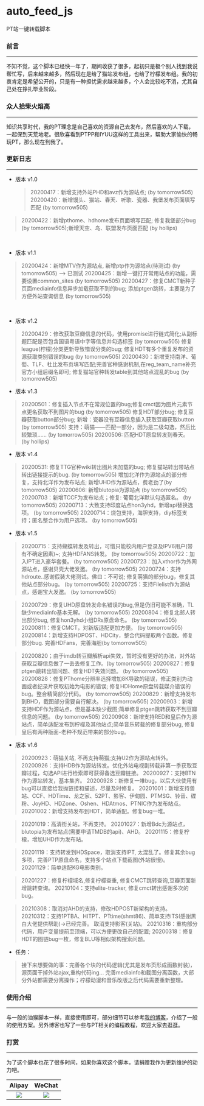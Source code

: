# auto_feed_js
PT站一键转载脚本

### 前言

----

不知不觉，这个脚本已经快一年了，期间收获了很多，起初只是极个别人找到我说帮忙写，后来越来越多，然后现在是给了猫站发布组，也给了柠檬发布组。我的初衷肯定是希望公开的，只是有一种担忧需求越来越多，个人会比较吃不消，尤其自己处在挣扎毕业阶段。

### 众人拾柴火焰高

----

知识共享时代，我的PT理念是自己喜欢的资源自己去发布，然后喜欢的人下载，一起保到天荒地老。很欣喜看到PTPP和IYUU这样的工具出来，帮助大家愉快的畅玩PT，那么现在到我了。

### 更新日志

----


+ 版本 v1.0
  
    > 20200417：新增支持外站PHD和avz作为源站点; (by tomorrow505)
    > 20200420：新增馒头、猫站、春天、听歌、瓷器、我堡发布页面填写匹配 (by tomorrow505)
> 20200422：新增pthome、hdhome发布页面填写匹配; 修复我堡部分bug (by tomorrow505);新增天空、岛、联盟发布页面匹配 (by hollips)


​    
+ 版本 v1.1
  
> 20200424：新增MTV作为源站点, 新增ptp作为源站点(待测试) (by tomorrow505) ——> 已测试
> 20200425：新增一键打开常用站点的功能，需要设置common_sites (by tomorrow505)
> 20200427：修复CMCT新种子页面mediainfo信息异步加载获取不到的bug; 添加ptgen跳转，主要是为了方便外站查询信息 (by tomorrow505)


​    
+ 版本 v1.2

> 20200429：修改获取豆瓣信息的代码，使用promise进行链式简化;从副标题匹配是否包含国语粤语中字等信息并勾选标签 (by tomorrow505)
> 修复league(柠檬)分类更新导致错误分类的bug; 修复HDT有多个重复发布的资源获取类别错误的bug (by tomorrow505)
> 20200430：新增支持南洋、葡萄、TLF、杜比发布页填写匹配;完善官种感谢机制,在reg_team_name补充官方小组后缀名即可; 
> 修复猫站官种转发table到其他站点混乱的bug (by tomorrow505)

  

+ 版本 v1.3

> 20200501：修复插入节点不在常规位置的bug;修复cmct因为图片元素节点更名获取不到图片的bug (by tomorrow505)
> 修复HDT部分bug; 修复豆瓣获取button部分bug; 新增：瓷器没有豆瓣信息插入获取豆瓣获取button (by tomorrow505)
> 支持：萌猫——匹配一部分，因为是二级勾选，然后比较繁琐…… (by tomorrow505)
> 20200506: 匹配HDT原盘转发到春天。 (by hollips)

+ 版本 v1.4

> 20200531: 修复TTG官种wiki转出图片未加载的bug; 修复猫站转出带站点转出链接提示的bug. (by tomorrow505)
> 增加北洋作为源站点的部分修复，支持北洋作为发布站点; 新增UHD作为源站点，费老劲了(by tomorrow505)
> 20200606: 新增blutopia为源站点 (by tomorrow505)
> 20200703：新增TCCF为发布站点；修复: 葡萄北洋默认勾选匿名。  (by tomorrow505)
> 20200713：大致支持印度站点hon3yhd，新增api替换选项。  (by tomorrow505)
> 20200714：烧包支持，海胆支持，diy标签支持；匿名整合作为用户选项。  (by tomorrow505)

+ 版本 v1.5
  
> 20200715：支持蝴蝶转发及转出，可惜只能校内用户登录及IPV6用户(带有不确定因素)~; 支持HDFANS转发。 (by tomorrow505)
> 20200722：加入IPT进入豪华套餐。  (by tomorrow505)
> 20200723：加入xthor作为外网源站点，感谢贝壳大佬发邀。 (by tomorrow505)
> 20200724：支持hdroute..感谢假装大佬测试。佛曰：不可说; 修复萌猫的部分bug，修复其他站点部分bug。 (by tomorrow505)
> 20200725：支持Filelist作为源站点，感谢宝大发邀。 (by tomorrow505)

> 20200729：修复UHD原盘转发命名错误的bug,但是仍旧可能不准确，TL缺少mediainfo基本无解。 (by tomorrow505)
> 20200804：修复北邮人转出部分bug, 修复hon3yhd小组DRs原盘命名。 (by tomorrow505)
> 20200811：修复CMCT，对新版适配更加方便。 (by tomorrow505)
> 20200814：新增支持HDPOST、HDCity，整合代码提取两个函数。修复部分bug. 完善HDFans，完善海胆(by tomorrow505)

> 20200820；由于imdb转豆瓣解析api失效，暂时没有更好的办法，对外站获取豆瓣信息做了一丢丢修复工作。(by tomorrow505)
> 20200827：修复ptgen跳转出错问题、修复HDT失效问题。 (by tomorrow505)
> 20200828：修复PThome分辨率选择增加8K导致的错误，修正类别为动画或者纪录片获取初始为电影的错误; 修复HDHome原盘转载媒介错误的bug。整合精简部分代码。 (by tomorrow505)
> 20200829：新增支持发布到BHD，截图部分需要自行解决。 (by tomorrow505)
> 20200903：新增支持HDF作为源站点，但是基本缺少截图;简单修复ptgen跳转获取不到豆瓣信息的问题。 (by tomorrow505)
> 20200908：新增支持RED和皇后作为源站点，简单适配发布到柠檬及其他站点;简单音乐转载的修复部分bug, 修复皇后有两种版面-老种不规范带来的部分bug。

  

+ 版本 v1.6

> 20200923：萌猫关站, 不再支持萌猫;支持U2作为源站点转外。
> 20200926：支持HDB作为源站转发。优化外站电视剧转载非第一季获取豆瓣过程，勾选API进行检索即可获得备选豆瓣链接。
> 20200927：支持BTN作为源站转发，基本集齐。
> 20200928：新修复一堆bug，以后大伙使用有bug可以直接给我抛链接和描述，尽量及时修复。
> 20201001：新增支持兽站、CCF、HDTime、龙之家、52PT、影客、伊甸园、PTMSG、铃音、碟粉、JoyHD、HDZone、Oshen、HDAtmos、PTNIC作为发布站点。
> 20201002：新增支持发布到HDT，简单适配。修复bug一堆。    

> 20201019：高清街关站，不再支持。
> 20201027：新增Bdc为源站点，blutopia为发布站点(需要申请TMDB的api)、AHD。
> 20201115：修复柠檬，增加UHD作为发布站。

> 20201119：支持转发到HDSpace，取消支持IPT, 太混乱了。修复其余bug多项，完善PTP原盘命名，支持多个站点下载截图(外站很慢)。
> 20201129：简单适配KG电影类别。

> 20201227：修复柠檬域名,修复柠檬查重, 修复CMCT跳转查询,豆瓣页面新增跳转查询。
> 20210104：支持elite-tracker, 修复cmct转出感谢多次的bug。

> 20210308：取消对AHD的支持，修改HDPOST新架构的支持。
> 20210312：支持1PTBA、HITPT、PTtime(shmt86)、简单支持iTS(感谢黑白大佬提供帮助)->已经完善。 取消支持影客(关站)。
> 20210316：重构部分代码，用户变量提前至顶端，可以方便更改自己的配置; 
> 20200318：修复HDT的图链bug一枚，修复BLU等相似架构搜索问题。


+ 任务：
  
> 接下来想要做的事：完善各个块的代码逻辑(尤其是发布页形成函数封装)，源页面干掉外站ajax,重构代码ing...
> 完善mediainfo和截图分离函数，大部分外站都需要分离操作；柠檬动漫和音乐改版之后代码需要重新整理。

### 使用介绍

----

与一般的油猴脚本一样，直接使用即可，部分细节可以参考[我的博客](http://tomorrow505.xyz/PT%E5%8F%91%E5%B8%83%E4%B9%8B%E4%B8%80%E9%94%AE%E8%BD%AC%E8%BD%BD%E8%84%9A%E6%9C%AC%E4%BD%BF%E7%94%A8%E6%8C%87%E5%8D%97/)，介绍了一般的使用方案。另外博客也写了一些与PT相关的编程教程，欢迎大家去逛逛。

### 打赏

----

为了这个脚本也花了很多时间，如果你喜欢这个脚本，请捐赠我作为更新维护的动力吧。

|                   Alipay                    |                     WeChat                     |
| :-----------------------------------------: | :--------------------------------------------: |
| ![](http://tomorrow505.xyz/img/ali_pay.png) | ![](http://tomorrow505.xyz/img/wechat_pay.png) |

 

